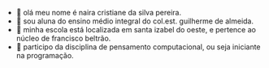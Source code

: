 - 👋 olá meu nome é naira cristiane da silva pereira.
- 👀 sou aluna do ensino médio integral do col.est. guilherme de almeida.
- 🌱 minha escola está localizada em santa izabel do oeste, e pertence ao núcleo de  francisco beltrão.
- 💞️ participo da disciplina de pensamento computacional, ou seja iniciante na programação.

<!---
nayracristiane/nayracristiane is a ✨ special ✨ repository because its `README.md` (this file) appears on your GitHub profile.
You can click the Preview link to take a look at your changes.
--->
